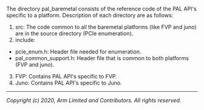 
The directory pal_baremetal consists of the reference code of the PAL API's specific to a platform.
Description of each directory are as follows:

1. src: The code common to all the baremetal platforms (like FVP and juno) are in the source directory (PCIe enumeration).
2. include:
  -  pcie_enum.h: Header file needed for enumeration.
  -  pal_common_support.h: Header file that is common to both platforms (FVP and juno).
3. FVP: Contains PAL API's specific to FVP.
4. Juno: Contains PAL API's specific to Juno.

--------------

*Copyright (c) 2020, Arm Limited and Contributors. All rights reserved.*
